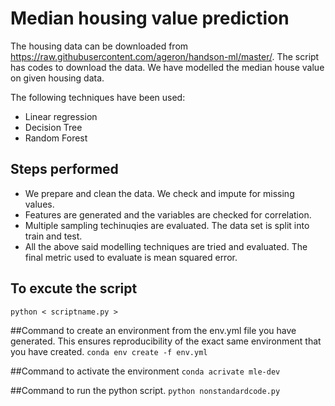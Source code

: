 # Median housing value prediction

The housing data can be downloaded from https://raw.githubusercontent.com/ageron/handson-ml/master/. The script has codes to download the data. We have modelled the median house value on given housing data. 

The following techniques have been used: 

 - Linear regression
 - Decision Tree
 - Random Forest

## Steps performed
 - We prepare and clean the data. We check and impute for missing values.
 - Features are generated and the variables are checked for correlation.
 - Multiple sampling techinuqies are evaluated. The data set is split into train and test.
 - All the above said modelling techniques are tried and evaluated. The final metric used to evaluate is mean squared error.

## To excute the script
``python < scriptname.py >``


##Command to create an environment from the env.yml file you have generated. This ensures reproducibility of the exact same environment that you have created.
``conda env create -f env.yml``

##Command to activate the environment
``conda acrivate mle-dev``

##Command to run the python script.
``python nonstandardcode.py``
